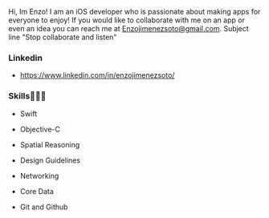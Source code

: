 
Hi, Im Enzo! I am an iOS developer who is passionate about making apps for everyone to enjoy! If you would like to collaborate with me on an app or even an idea you can reach me at Enzojimenezsoto@gmail.com.  Subject line "Stop collaborate and listen"

### Linkedin
- https://www.linkedin.com/in/enzojimenezsoto/

### Skills👨🏽‍💻

- Swift             

- Objective-C           

- Spatial Reasoning     

- Design Guidelines

- Networking

- Core Data

 - Git and Github












